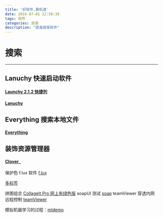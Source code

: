 ```yaml
---
title: '好软件,靠机遇'
date: 2016-07-01 22:58:39
tags: 软件
categories: 资源
description: "提高效率软件"
---
```

# 搜索
-------------
## Lanuchy  快速启动软件
#### [Launchy 2.1.2 快捷列](http://www.playpcesor.com/2008/08/launchy-212.html)
#### [Lanuchy](http://www.360doc.com/content/13/0314/11/11502803_271427641.shtml)
## Everything 搜索本地文件
#### [Everything](http://www.voidtools.com/)
## 装饰资源管理器
#### [Clover](http://cn.ejie.me/)_

保护色 f.lux 软件 [f.lux](https://justgetflux.com/)


[多标签](http://cn.ejie.me/)
<!--more-->

拼图组合 [CollageIt Pro 网上有绿色版](http://www.collageitfree.com/)
soapUI 测试 [soap](https://www.soapui.org/)
teamViewer 穿透内网远程控制 [teamViewer](https://www.teamviewer.com/zhCN/)

模拟机器学习的过程：[mldemo](http://mldemos.epfl.ch/)
